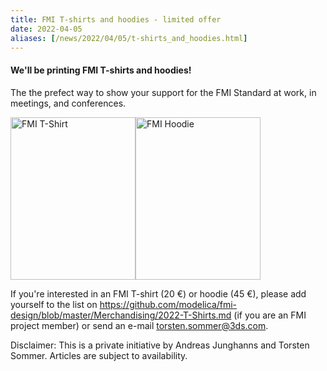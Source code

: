 ```yaml
---
title: FMI T-shirts and hoodies - limited offer
date: 2022-04-05
aliases: [/news/2022/04/05/t-shirts_and_hoodies.html]
---
```


#### We'll be printing FMI T-shirts and hoodies!

The the prefect way to show your support for the FMI Standard at work, in meetings, and conferences.

<img src="https://user-images.githubusercontent.com/2453858/159464699-709d9f3c-6c1b-4dda-abac-494dc6539c68.jpg" alt="FMI T-Shirt" width="200" height="260"><img src="https://user-images.githubusercontent.com/2453858/159464757-1166ddc0-a1b9-42eb-8ad6-03af4bb77b49.jpg" alt="FMI Hoodie" width="200" height="260">

If you're interested in an FMI T-shirt (20 €) or hoodie (45 €), please add yourself to the list on https://github.com/modelica/fmi-design/blob/master/Merchandising/2022-T-Shirts.md (if you are an FMI project member) or send an e-mail torsten.sommer@3ds.com.

Disclaimer: This is a private initiative by Andreas Junghanns and Torsten Sommer. Articles are subject to availability.
